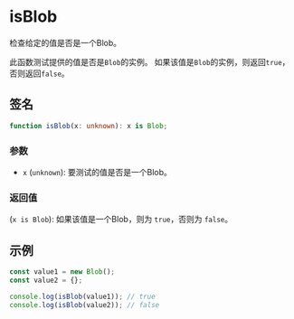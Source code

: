 # isBlob

检查给定的值是否是一个Blob。

此函数测试提供的值是否是`Blob`的实例。
如果该值是`Blob`的实例，则返回`true`，否则返回`false`。

## 签名

```typescript
function isBlob(x: unknown): x is Blob;
```

### 参数

- `x` (`unknown`): 要测试的值是否是一个Blob。

### 返回值

(`x is Blob`): 如果该值是一个Blob，则为 `true`，否则为 `false`。

## 示例

```typescript
const value1 = new Blob();
const value2 = {};

console.log(isBlob(value1)); // true
console.log(isBlob(value2)); // false
```
